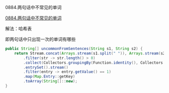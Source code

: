 0884.两句话中不常见的单词

[0884.两句话中不常见的单词](https://leetcode-cn.com/problems/uncommon-words-from-two-sentences/)

解法：哈希表

即两句话中只出现一次的单词有哪些

```java
public String[] uncommonFromSentences(String s1, String s2) {
    return Stream.concat(Arrays.stream(s1.split(" ")), Arrays.stream(s2.split(" ")))
        .filter(str -> str.length() > 0)
        .collect(Collectors.groupingBy(Function.identity(), Collectors.counting()))
        .entrySet().stream()
        .filter(entry -> entry.getValue() == 1)
        .map(Map.Entry::getKey)
        .toArray(String[]::new);
}
```

